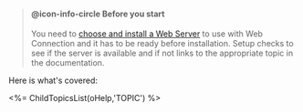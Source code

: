 ﻿> #### @icon-info-circle Before you start
> You need to [choose and install a Web Server](VFPS://Topic/_5U10P0FG7) to use with Web Connection and it has to be ready before installation. Setup checks to see if the server is available and if not links to the appropriate topic in the documentation.

Here is what's covered:

<%=  ChildTopicsList(oHelp,'TOPIC') %>